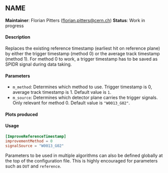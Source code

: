 ## NAME
**Maintainer**: Florian Pitters (<florian.pitters@cern.ch>)
**Status**: Work in progress

#### Description
Replaces the existing reference timestamp (earliest hit on reference plane) by either the trigger timestamp (method 0) or the average track timestamp (method 1). For method 0 to work, a trigger timestamp has to be saved as SPIDR signal during data taking.

#### Parameters
* `m_method`: Determines which method to use. Trigger timestamp is 0, average track timestamp is 1. Default value is `1`.
* `m_source`: Determines which detector plane carries the trigger signals. Only relevant for method 0. Default value is `"W0013_G02"`.

#### Plots produced


#### Usage
```toml
[ImproveReferenceTimestamp]
improvementMethod = 0
signalSource = "W0013_G02"
```
Parameters to be used in multiple algorithms can also be defined globally at the top of the configuration file. This is highly encouraged for parameters such as `DUT` and `reference`.
